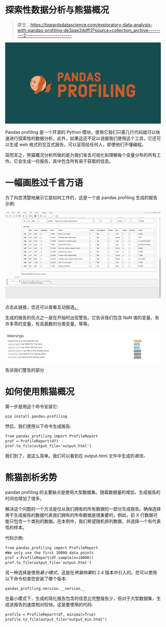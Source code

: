 # 探索性数据分析与熊猫概况

> 原文：<https://towardsdatascience.com/exploratory-data-analysis-with-pandas-profiling-de3aae2ddff3?source=collection_archive---------2----------------------->

![](img/b2a2f07ce154eee187662e9dd568941a.png)

Pandas profiling 是一个开源的 Python 模块，使用它我们只需几行代码就可以快速进行探索性的数据分析。此外，如果这还不足以说服我们使用这个工具，它还可以生成 web 格式的交互式报告，可以呈现给任何人，即使他们不懂编程。

简而言之，熊猫概况分析所做的是为我们省去可视化和理解每个变量分布的所有工作。它会生成一份报告，其中包含所有易于获取的信息。

# 一幅画胜过千言万语

为了向您清楚地展示它是如何工作的，这是一个由 pandas profiling 生成的报告示例:

![](img/07b35f3d1c51ef60dd40869e9fb822fd.png)

点击此链接，您还可以查看互动报道[。](https://pandas-profiling.github.io/pandas-profiling/examples/census/census_report.html)

生成的报告的优点之一是在开始时出现警告。它告诉我们包含 NaN 值的变量，有许多零的变量，有高基数的分类变量，等等。

![](img/c57f6f233d0d2df6d294018cc0fbcb21.png)

告诉我们警告的部分

# 如何使用熊猫概况

第一步是用这个命令安装它:

```
pip install pandas-profiling
```

然后，我们使用以下命令生成报告:

```
from pandas_profiling import ProfileReport
prof = ProfileReport(df)
prof.to_file(output_file='output.html')
```

我们到了，就这么简单。我们可以看到在 output.html 文件中生成的*报告。*

# 熊猫剖析劣势

pandas profiling 的主要缺点是使用大型数据集。随着数据量的增加，生成报告的时间也增加了很多。

解决这个问题的一个方法是仅从我们拥有的所有数据的一部分生成报告。确保选择用于生成报告的数据代表我们拥有的所有数据是很重要的，例如，前 X 行数据可能只包含一个类别的数据。在本例中，我们希望随机排列数据，并选择一个有代表性的样本。

代码示例:

```
from pandas_profiling import ProfileReport
#We only use the first 10000 data points
prof = ProfileReport(df.sample(n=10000)) 
prof.to_file(output_file='output.html')
```

另一种选择是使用*最小模式*，这是在*熊猫档案*的 2.4 版本中引入的。您可以使用以下命令检查您安装了哪个版本:

```
pandas_profiling.version.__version__
```

在最小模式下，生成的简化报告包含的信息比完整报告少，但对于大型数据集，生成该报告的速度相对较快。这是要使用的代码:

```
profile = ProfileReport(df, minimal=True)
profile.to_file(output_file="output_min.html")
```